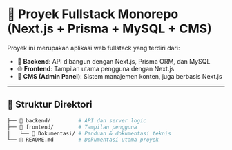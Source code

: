 # 🧩 Proyek Fullstack Monorepo (Next.js + Prisma + MySQL + CMS)

Proyek ini merupakan aplikasi web fullstack yang terdiri dari:

- 🔧 **Backend**: API dibangun dengan Next.js, Prisma ORM, dan MySQL
- 🌐 **Frontend**: Tampilan utama pengguna dengan Next.js
- 📝 **CMS (Admin Panel)**: Sistem manajemen konten, juga berbasis Next.js

---

## 📁 Struktur Direktori

```bash
├── 📁 backend/         # API dan server logic
├── 📁 frontend/        # Tampilan pengguna
│   └── 📁 Dokumentasi/ # Panduan & dokumentasi teknis
└── 📄 README.md        # Dokumentasi utama proyek
